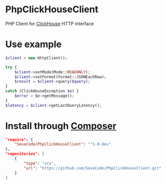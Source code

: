 # PhpClickHouseClient
PHP Client for [ClickHouse](https://github.com/yandex/ClickHouse) HTTP interface

# Use example
````php
$client = new HttpClient();

try {
	$client->setMode(Mode::READONLY);
	$client->setFormat(Format::JSONEachRow);
	$result = $client->query($query);
}
catch (ClickHouseException $e) {
	$error = $e->getMessage();
}
$latency = $client->getLastQueryLatency();
````

# Install through [Composer](https://getcomposer.org/)
````json
"require": {
	"SevaCode/PhpClickHouseClient": "^1.0-dev"
},
"repositories": [
	{
		"type": "vcs",
		"url": "https://github.com/SevaCode/PhpClickHouseClient.git"
	}
]
````